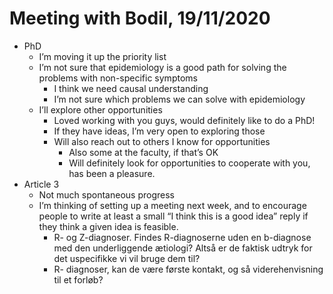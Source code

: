 # Meeting with Bodil, 19/11/2020
* PhD
	* I’m moving it up the priority list
	* I’m not sure that epidemiology is a good path for solving the problems with non-specific symptoms
		* I think we need causal understanding
		* I’m not sure which problems we can solve with epidemiology
	* I’ll explore other opportunities
		* Loved working with you guys, would definitely like to do a PhD!
		* If they have ideas, I’m very open to exploring those
		* Will also reach out to others I know for opportunities
			* Also some at the faculty, if that’s OK
			* Will definitely look for opportunities to cooperate with you, has been a pleasure.
* Article 3
	* Not much spontaneous progress
	* I’m thinking of setting up a meeting next week, and to encourage people to write at least a small “I think this is a good idea” reply if they think a given idea is feasible.
		- R- og Z-diagnoser. Findes R-diagnoserne uden en b-diagnose med den underliggende ætiologi? Altså er de faktisk udtryk for det uspecifikke vi vil bruge dem til?
		- R- diagnoser, kan de være første kontakt, og så viderehenvisning til et forløb?



<!-- #work/Meeting/Bodil -->

<!-- {BearID:20E4CC4F-352D-419B-A917-E99B9E76DA69-11150-00001F358DADA2D5} -->
